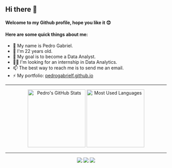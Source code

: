 ## **Hi there** 👋

#### **Welcome to my Github profile, hope you like it** 😊 

#### Here are some quick things about me:

- 👋 My name is Pedro Gabriel.
- 👀 I'm 22 years old.
- 🔭 My goal is to become a Data Analyst.
- 🕵️‍♀️ I'm looking for an internship in Data Analytics.
- 📫 The best way to reach me is to send me an email.
- ⚡ My portfolio: [pedrogabrielf.github.io](https://pedrogabrielf.github.io)

---

<div align="center">
  <img height="180em" src="https://github-readme-stats.vercel.app/api?username=pedrogabrielf&show_icons=true&theme=dark&include_all_commits=true&count_private=true" alt="Pedro's GitHub Stats"/>
  <img height="180em" src="https://github-readme-stats.vercel.app/api/top-langs/?username=pedrogabrielf&layout=compact&langs_count=7&theme=dark" alt="Most Used Languages"/>
</div>

--- 

<div align="center"> 
  <a href="https://instagram.com/pedrogabf" target="_blank"><img src="https://img.shields.io/badge/-Instagram-%23E4405F?style=for-the-badge&logo=instagram&logoColor=white" target="_blank"></a>
  <a href = "mailto:pedrofons8@gmail.com"><img src="https://img.shields.io/badge/-Gmail-%23333?style=for-the-badge&logo=gmail&logoColor=white" target="_blank"></a>
  <a href="https://www.linkedin.com/in/pedrogabrielf/" target="_blank"><img src="https://img.shields.io/badge/-LinkedIn-%230077B5?style=for-the-badge&logo=linkedin&logoColor=white" target="_blank"></a> 
</div>
